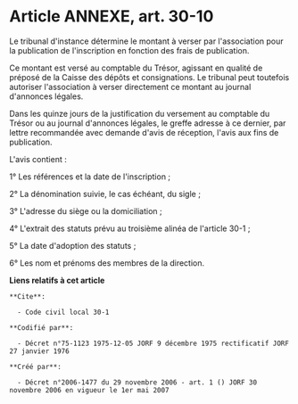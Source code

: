 # Article ANNEXE, art. 30-10

Le tribunal d'instance détermine le montant à verser par l'association pour la publication de l'inscription en fonction des
frais de publication.

Ce montant est versé au comptable du Trésor, agissant en qualité de préposé de la Caisse des dépôts et consignations. Le
tribunal peut toutefois autoriser l'association à verser directement ce montant au journal d'annonces légales.

Dans les quinze jours de la justification du versement au comptable du Trésor ou au journal d'annonces légales, le greffe
adresse à ce dernier, par lettre recommandée avec demande d'avis de réception, l'avis aux fins de publication.

L'avis contient :

1° Les références et la date de l'inscription ;

2° La dénomination suivie, le cas échéant, du sigle ;

3° L'adresse du siège ou la domiciliation ;

4° L'extrait des statuts prévu au troisième alinéa de l'article 30-1 ;

5° La date d'adoption des statuts ;

6° Les nom et prénoms des membres de la direction.

**Liens relatifs à cet article**

	**Cite**:

	  - Code civil local 30-1

	**Codifié par**:

	  - Décret n°75-1123 1975-12-05 JORF 9 décembre 1975 rectificatif JORF 27 janvier 1976

	**Créé par**:

	  - Décret n°2006-1477 du 29 novembre 2006 - art. 1 () JORF 30 novembre 2006 en vigueur le 1er mai 2007
